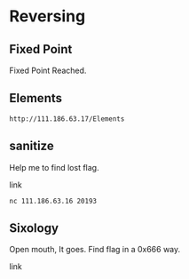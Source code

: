 # Reversing

## Fixed Point

Fixed Point Reached.

## Elements

`http://111.186.63.17/Elements`

## sanitize

Help me to find lost flag. 

link

`nc 111.186.63.16 20193`

## Sixology

Open mouth, It goes. Find flag in a 0x666 way.

link